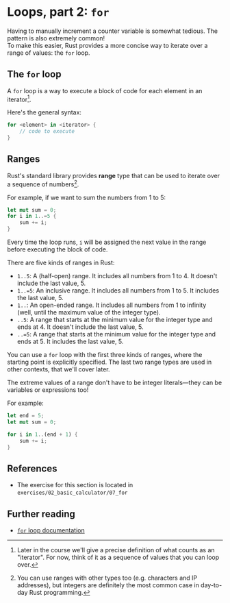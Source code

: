 # Loops, part 2: `for`

Having to manually increment a counter variable is somewhat tedious. The pattern is also extremely common!\
To make this easier, Rust provides a more concise way to iterate over a range of values: the `for` loop.

## The `for` loop

A `for` loop is a way to execute a block of code for each element in an iterator[^iterator].

Here's the general syntax:

```rust
for <element> in <iterator> {
    // code to execute
}
```

## Ranges

Rust's standard library provides **range** type that can be used to iterate over a sequence of numbers[^weird-ranges].

For example, if we want to sum the numbers from 1 to 5:

```rust
let mut sum = 0;
for i in 1..=5 {
    sum += i;
}
```

Every time the loop runs, `i` will be assigned the next value in the range before executing the block of code.

There are five kinds of ranges in Rust:

- `1..5`: A (half-open) range. It includes all numbers from 1 to 4. It doesn't include the last value, 5.
- `1..=5`: An inclusive range. It includes all numbers from 1 to 5. It includes the last value, 5.
- `1..`: An open-ended range. It includes all numbers from 1 to infinity (well, until the maximum value of the integer type).
- `..5`: A range that starts at the minimum value for the integer type and ends at 4. It doesn't include the last value, 5.
- `..=5`: A range that starts at the minimum value for the integer type and ends at 5. It includes the last value, 5.

You can use a `for` loop with the first three kinds of ranges, where the starting point
is explicitly specified. The last two range types are used in other contexts, that we'll cover later.

The extreme values of a range don't have to be integer literals—they can be variables or expressions too!

For example:

```rust
let end = 5;
let mut sum = 0;

for i in 1..(end + 1) {
    sum += i;
}
```

## References

- The exercise for this section is located in `exercises/02_basic_calculator/07_for`

## Further reading

- [`for` loop documentation](https://doc.rust-lang.org/std/keyword.for.html)

[^iterator]: Later in the course we'll give a precise definition of what counts as an "iterator".
For now, think of it as a sequence of values that you can loop over.
[^weird-ranges]: You can use ranges with other types too (e.g. characters and IP addresses),
but integers are definitely the most common case in day-to-day Rust programming.
